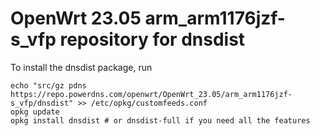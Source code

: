 OpenWrt 23.05 arm_arm1176jzf-s_vfp repository for dnsdist
========

To install the dnsdist package, run

```
echo "src/gz pdns https://repo.powerdns.com/openwrt/OpenWrt_23.05/arm_arm1176jzf-s_vfp/dnsdist" >> /etc/opkg/customfeeds.conf
opkg update
opkg install dnsdist # or dnsdist-full if you need all the features
```
